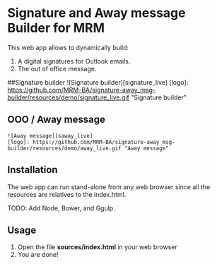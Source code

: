 # Signature and Away message Builder for MRM

This web app allows to dynamically build:

1. A digital signatures for Outlook emails.  
2. The out of office message.  



##Signature builder
	![Signature builder][signature_live]
	[logo]: https://github.com/MRM-BA/signature-away_msg-builder/resources/demo/signature_live.gif "Signature builder"


## OOO / Away message

	![Away message][saway_live]	
	[logo]: https://github.com/MRM-BA/signature-away_msg-builder/resources/demo/away_live.gif "Away message"
	
	
## Installation

The web app can run stand-alone from any web browser since all the resources are relatives to the index.html.


TODO: Add Node, Bower, and Ggulp.


## Usage

1. Open the file **sources/index.html** in your web browser
2. You are done!


